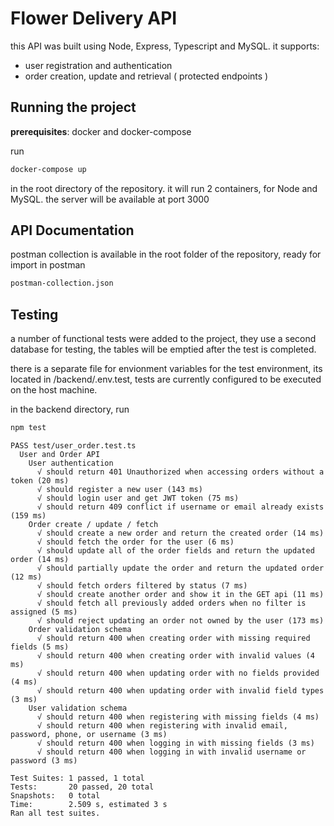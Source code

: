 # Flower Delivery API

this API was built using Node, Express, Typescript and MySQL. it supports:

 - user registration and authentication
 - order creation, update and retrieval ( protected endpoints )


## Running the project
**prerequisites**: docker and docker-compose

run
```bash
docker-compose up
```
in the root directory of the repository. it will run 2 containers, for Node and MySQL.
the server will be available at port 3000


## API Documentation

postman collection is available in the root folder of the repository, ready for import in postman
```bash
postman-collection.json
```

## Testing

a number of functional tests were added to the project, they use a second database for testing, the tables will be emptied after the test is completed.

there is a separate file for envionment variables for the test environment, its located in /backend/.env.test, tests are currently configured to be executed on the host machine.

in the backend directory, run 

```bash
npm test
```

```code
PASS test/user_order.test.ts
  User and Order API
    User authentication
      √ should return 401 Unauthorized when accessing orders without a token (20 ms)
      √ should register a new user (143 ms)
      √ should login user and get JWT token (75 ms)
      √ should return 409 conflict if username or email already exists (159 ms)
    Order create / update / fetch
      √ should create a new order and return the created order (14 ms)
      √ should fetch the order for the user (6 ms)
      √ should update all of the order fields and return the updated order (14 ms)
      √ should partially update the order and return the updated order (12 ms)
      √ should fetch orders filtered by status (7 ms)
      √ should create another order and show it in the GET api (11 ms)
      √ should fetch all previously added orders when no filter is assigned (5 ms)
      √ should reject updating an order not owned by the user (173 ms)
    Order validation schema
      √ should return 400 when creating order with missing required fields (5 ms)
      √ should return 400 when creating order with invalid values (4 ms)
      √ should return 400 when updating order with no fields provided (4 ms)
      √ should return 400 when updating order with invalid field types (3 ms)
    User validation schema
      √ should return 400 when registering with missing fields (4 ms)
      √ should return 400 when registering with invalid email, password, phone, or username (3 ms)
      √ should return 400 when logging in with missing fields (3 ms)
      √ should return 400 when logging in with invalid username or password (3 ms)

Test Suites: 1 passed, 1 total
Tests:       20 passed, 20 total
Snapshots:   0 total
Time:        2.509 s, estimated 3 s
Ran all test suites.
